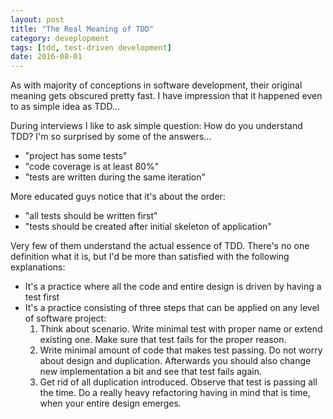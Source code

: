 ```yaml
---
layout: post
title: "The Real Meaning of TDD"
category: deveplopment
tags: [tdd, test-driven development]
date: 2016-08-01
---
```


As with majority of conceptions in software development, their original meaning
gets obscured pretty fast. I have impression that it happened even to as simple
idea as TDD...

During interviews I like to ask simple question: How do you understand TDD?
I'm so surprised by some of the answers...

* "project has some tests"
* "code coverage is at least 80%"
* "tests are written during the same iteration"

More educated guys notice that it's about the order:

* "all tests should be written first"
* "tests should be created after initial skeleton of application"

Very few of them understand the actual essence of TDD. There's no one definition
what it is, but I'd be more than satisfied with the following explanations:

* It's a practice where all the code and entire design is driven by having a
  test first
* It's a practice consisting of three steps that can be applied on any level of
  software project:
  1. Think about scenario. Write minimal test with proper name or extend
     existing one. Make sure that test fails for the proper reason.
  2. Write minimal amount of code that makes test passing. Do not worry about
     design and duplication. Afterwards you should also change new
     implementation a bit and see that test fails again.
  3. Get rid of all duplication introduced. Observe that test is passing all the
     time. Do a really heavy refactoring having in mind that is time, when your
     entire design emerges.
